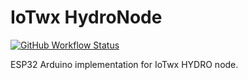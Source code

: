 # IoTwx HydroNode

[![GitHub Workflow Status](https://img.shields.io/github/workflow/status/NCAR/esp32-atomlite-arduino-hydro-node/Build?logo=github&style=for-the-badge)](https://github.com/NCAR/esp32-atomlite-arduino-hydro-node/actions)

ESP32 Arduino implementation for IoTwx HYDRO node.
